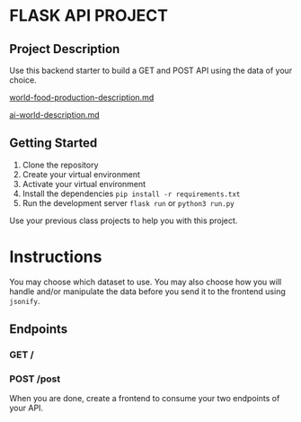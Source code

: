 # FLASK API PROJECT

## Project Description

Use this backend starter to build a GET and POST API using the data of your choice.

[world-food-production-description.md](./data/world-food-production-description.md)

[ai-world-description.md](./data/ai-world-description.md)

## Getting Started

1. Clone the repository
1. Create your virtual environment
1. Activate your virtual environment
1. Install the dependencies `pip install -r requirements.txt`
1. Run the development server `flask run` or `python3 run.py`

Use your previous class projects to help you with this project.

# Instructions

You may choose which dataset to use. You may also choose how you will handle and/or manipulate the data before you send it to the frontend using `jsonify`.

## Endpoints

### GET /

### POST /post

When you are done, create a frontend to consume your two endpoints of your API.
